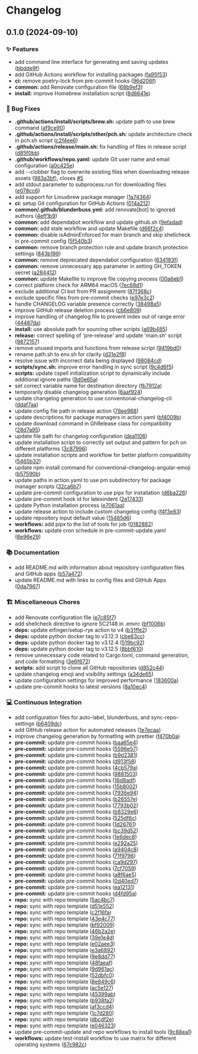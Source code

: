 # Changelog

## 0.1.0 (2024-09-10)


### ✨ Features

* add command line interface for generating and saving updates ([bbdde9f](https://github.com/liblaf/repo/commit/bbdde9f349e0dcd21066e3b25dd458b71144fdbe))
* add GitHub Actions workflow for installing packages ([fa95f53](https://github.com/liblaf/repo/commit/fa95f53e6b090913f5da7d89bfac4094f79d1614))
* **ci:** remove poetry-lock from pre-commit hooks ([96d206f](https://github.com/liblaf/repo/commit/96d206fc5315856600fe6d202ce39fd976576a9e))
* **common:** add Renovate configuration file ([68b9ef3](https://github.com/liblaf/repo/commit/68b9ef36db3ab8a986932ccbae0452e6d8cd6647))
* **install:** improve Homebrew installation script ([8d8641e](https://github.com/liblaf/repo/commit/8d8641e2c6ba5a5e1a3f2edd9660f596d27cb8e5))


### 🐛 Bug Fixes

* **.github/actions/install/scripts/brew.sh:** update path to use brew command ([af9ce90](https://github.com/liblaf/repo/commit/af9ce90dfebe0d81d99f17f3ede8509550b4e31b))
* **.github/actions/install/scripts/other/pch.sh:** update architecture check in pch.sh script ([c2f4ee6](https://github.com/liblaf/repo/commit/c2f4ee6b953911ac0e8d78f1ee2201615d058a46))
* **.github/actions/release/main.sh:** fix handling of files in release script ([d85f0bb](https://github.com/liblaf/repo/commit/d85f0bb9b51ac1ecc2cd9554f4b8b0b4aa7fc7ba))
* **.github/workflows/repo.yaml:** update Git user name and email configuration ([a0c425e](https://github.com/liblaf/repo/commit/a0c425e8e0548ee729dfde36820d16b2bc0f2a85))
* add --clobber flag to overwrite existing files when downloading release assets ([983a3bf](https://github.com/liblaf/repo/commit/983a3bf3fc5f25a6876ec1bf9bfbbea484f339ff)), closes [#5](https://github.com/liblaf/repo/issues/5)
* add stdout parameter to subprocess.run for downloading files ([e078cc6](https://github.com/liblaf/repo/commit/e078cc636d262e250893c0b58238b3e75ddaf461))
* add support for Linuxbrew package manager ([1a74364](https://github.com/liblaf/repo/commit/1a7436491d567d615ef928453dd2baa042c3811a))
* **ci:** setup Git configuration for GitHub Actions ([014a212](https://github.com/liblaf/repo/commit/014a2121c2af61047dacb7593ef392ae7654603b))
* **common/.github/blunderbuss.yml:** add renovate[bot] to ignored authors ([4eff1b9](https://github.com/liblaf/repo/commit/4eff1b940a8dcfcdd6571eeb21ec19fcb23ea5a4))
* **common:** add dependabot workflow and update github.sh ([9efadad](https://github.com/liblaf/repo/commit/9efadadf6f84ec10c0fcd15aaf48c5471b29fe0b))
* **common:** add stale workflow and update Makefile ([d66f2c4](https://github.com/liblaf/repo/commit/d66f2c4fbfb897e2211eccbc6806999c0c468fd8))
* **common:** disable isAdminEnforced for main branch and skip shellcheck in pre-commit config ([5f540b3](https://github.com/liblaf/repo/commit/5f540b3aaf38d8d7556f85e17b8e2ced6aa5fcc9))
* **common:** remove branch protection rule and update branch protection settings ([843b199](https://github.com/liblaf/repo/commit/843b1996cb253fde1a79f0eb6b25853d3e08bafd))
* **common:** remove deprecated dependabot configuration ([634193f](https://github.com/liblaf/repo/commit/634193f1b72bc4d9c20e995e255cd1e45c1f7a9c))
* **common:** remove unnecessary app parameter in setting GH_TOKEN secret ([a284412](https://github.com/liblaf/repo/commit/a284412f8712457fd220477b43ad5947a297f541))
* **common:** update Makefile to improve file copying process ([00a6eb1](https://github.com/liblaf/repo/commit/00a6eb131b674cf249cc6216b95289f41b3a51c7))
* correct platform check for ARM64 macOS ([7ec68d1](https://github.com/liblaf/repo/commit/7ec68d1b730271fba352d3c5658ed53658ec457e))
* exclude additional CI bot from PR assignment ([87f368c](https://github.com/liblaf/repo/commit/87f368ced7debeeb3379640d668aac7627e5fc66))
* exclude specific files from pre-commit checks ([e97e3c2](https://github.com/liblaf/repo/commit/e97e3c28342deac450a46abb5993c90291469fbb))
* handle CHANGELOG variable presence correctly ([38498a5](https://github.com/liblaf/repo/commit/38498a528cafeeb1036a57686422252d206ca316))
* improve GitHub release deletion process ([cb6e809](https://github.com/liblaf/repo/commit/cb6e8095df71852f8eeb9e002e87a56cb562bd6e))
* improve handling of changelog file to prevent index out of range error ([44487da](https://github.com/liblaf/repo/commit/44487daf65316779c5c8bda5dd13d1d46cb5657b))
* **install:** use absolute path for sourcing other scripts ([a69b485](https://github.com/liblaf/repo/commit/a69b48544677910b8af05d61d2b00fc950a01164))
* **release:** correct spelling of 'pre-release' and update 'main.sh' script ([9872157](https://github.com/liblaf/repo/commit/98721577050a8dd8617f5a785e564f3bd3992370))
* remove unused imports and functions from release script ([9419bd0](https://github.com/liblaf/repo/commit/9419bd075dcfc21dbcfe0b3f352c5663f20cd5e9))
* rename path.sh to env.sh for clarity ([d31e2f8](https://github.com/liblaf/repo/commit/d31e2f810dcfc6eef2c65ec16ca65e4816046288))
* resolve issue with incorrect data being displayed ([98084cd](https://github.com/liblaf/repo/commit/98084cde6280a72fe446229223a43e71631a0f3b))
* **scripts/sync.sh:** improve error handling in sync script ([9c4d6f5](https://github.com/liblaf/repo/commit/9c4d6f5c7afe012132f87e2f142a9ebd9b1d4e74))
* **scripts:** update cspell initialization script to dynamically include additional ignore paths ([9d0e65a](https://github.com/liblaf/repo/commit/9d0e65a7145c28d313dae52e3ef30083e12f3cc0))
* set correct variable name for destination directory ([fb7912a](https://github.com/liblaf/repo/commit/fb7912a3212997f0dad3a60979fd1335839a1992))
* temporarily disable changelog generation ([6aaf924](https://github.com/liblaf/repo/commit/6aaf92417a80cbef4d7398f4dd6f8e4d1187de3d))
* update changelog generation to use conventional-changelog-cli ([ddaf7aa](https://github.com/liblaf/repo/commit/ddaf7aa1f32b104e53c522dc5b7df8db06ffa977))
* update config file path in release action ([78ee988](https://github.com/liblaf/repo/commit/78ee9882de9b261e8b5fb7e9871a09fb1888fc57))
* update descriptions for package managers in action.yaml ([bf4009b](https://github.com/liblaf/repo/commit/bf4009b3deef103572dd49b507c4c9d0e09c676f))
* update download command in GhRelease class for compatibility ([28d7a95](https://github.com/liblaf/repo/commit/28d7a958c666601d70cced4c6e3e3486b9ec8aef))
* update file path for changelog configuration ([dea1106](https://github.com/liblaf/repo/commit/dea110643cf0680d4a7b764f7d7052c8af08cff8))
* update installation script to correctly set output and pattern for pch on different platforms ([3c87996](https://github.com/liblaf/repo/commit/3c87996346f7b226022474f60d2918f90c41c567))
* update installation scripts and workflow for better platform compatibility ([5465b32](https://github.com/liblaf/repo/commit/5465b32977465070d38868953ac13539a00283f9))
* update npm install command for conventional-changelog-angular-emoji ([b57590b](https://github.com/liblaf/repo/commit/b57590b7c01a36a2d361ba0d2b9bcf98a9f4667c))
* update paths in action.yaml to use pm subdirectory for package manager scripts ([32ca6b7](https://github.com/liblaf/repo/commit/32ca6b76dcf4ac7ec9e99aac7a1ee87edf9956bf))
* update pre-commit configuration to use pipx for installation ([d6ba226](https://github.com/liblaf/repo/commit/d6ba226edd137e9771a5fa6643a0351fc1bf7884))
* update pre-commit hook id for latexindent ([2e17433](https://github.com/liblaf/repo/commit/2e174338333761cfeaca92642ea9185d3cfa7a8a))
* update Python installation process ([e7061aa](https://github.com/liblaf/repo/commit/e7061aa6db0fea34ddb4cd479dc5de5e61f0e38e))
* update release action to include custom changelog config ([f4f3e83](https://github.com/liblaf/repo/commit/f4f3e83c6d27ac8ccc7399348718b48d858c70ae))
* update repository input default value ([15485d6](https://github.com/liblaf/repo/commit/15485d60cb7aa552bf948ed4715078b33fcde072))
* **workflows:** add pipx to the list of tools for job ([0182882](https://github.com/liblaf/repo/commit/0182882b5807b9b3f515627a176414f92d87642c))
* **workflows:** update cron schedule in pre-commit-update.yaml ([6e96e29](https://github.com/liblaf/repo/commit/6e96e29e0a22dc80df95e43d3094943dc6c33577))


### 📚 Documentation

* add README.md with information about repository configuration files and GitHub apps ([b57a472](https://github.com/liblaf/repo/commit/b57a472a2a436d5dfa55474cfddd62ad30e29fdb))
* update README.md with links to config files and GitHub Apps ([0da7967](https://github.com/liblaf/repo/commit/0da7967d16e158171f5be100c7a6fb91ac7ab65f))


### 🏗 Miscellaneous Chores

* add Renovate configuration file ([e7c85f7](https://github.com/liblaf/repo/commit/e7c85f7a1a5b94522a2fee255e15b1fd3fea446e))
* add shellcheck directive to ignore SC2148 in .envrc ([bf1006b](https://github.com/liblaf/repo/commit/bf1006b7d4d9ca8907a3935f4c8b82d1f7eaf0c2))
* **deps:** update eifinger/setup-rye action to v4 ([b31ffe2](https://github.com/liblaf/repo/commit/b31ffe22c8331d072b5c21424e21f08743b0f7c9))
* **deps:** update python docker tag to v3.12.3 ([cbe63cc](https://github.com/liblaf/repo/commit/cbe63cc4cfcf69cab3c2c1d02b91520bfae7a38e))
* **deps:** update python docker tag to v3.12.4 ([519bc92](https://github.com/liblaf/repo/commit/519bc92a4ec53fa479f20959125c6958500648a0))
* **deps:** update python docker tag to v3.12.5 ([8bbf610](https://github.com/liblaf/repo/commit/8bbf610efe543c5028ef19d2137b66e9699fb590))
* remove unnecessary code related to Cargo.toml, command generation, and code formatting ([3e6f672](https://github.com/liblaf/repo/commit/3e6f672ef3d67cb3437371de68847801aa4f82e5))
* **scripts:** add script to clone all GitHub repositories ([d852c44](https://github.com/liblaf/repo/commit/d852c4492cb8391f93bd70f73fb698503e964714))
* update changelog emoji and visibility settings ([a34de65](https://github.com/liblaf/repo/commit/a34de65a97107da994b5c0b69cc7584b70eab093))
* update configuration settings for improved performance ([183600a](https://github.com/liblaf/repo/commit/183600ab6c8307d15b8de99e42b8ea29ace65d69))
* update pre-commit hooks to latest versions ([8a10ec4](https://github.com/liblaf/repo/commit/8a10ec4868c2f0dd305877f23b09f6bcd3106113))


### 💻 Continuous Integration

* add configuration files for auto-label, blunderbuss, and sync-repo-settings ([b6409dc](https://github.com/liblaf/repo/commit/b6409dc8c55de8a88850ee963f55ac1b8b15d993))
* add GitHub release action for automated releases ([1e7ecaa](https://github.com/liblaf/repo/commit/1e7ecaac2730adabec510be1caaab0a5ad546643))
* improve changelog generation by formatting with prettier ([f470b0a](https://github.com/liblaf/repo/commit/f470b0a05b38449bc24f37a72d43a659cde54afb))
* **pre-commit:** update pre-commit hooks ([baa65e4](https://github.com/liblaf/repo/commit/baa65e4b0e22560b3f9efc34d67551b45c55b315))
* **pre-commit:** update pre-commit hooks ([5596e57](https://github.com/liblaf/repo/commit/5596e570867b22f7c8c0afa86a7f6320f0ea2a5a))
* **pre-commit:** update pre-commit hooks ([b9d2381](https://github.com/liblaf/repo/commit/b9d238158f5013ed6753efe1051ac7cf341ecf49))
* **pre-commit:** update pre-commit hooks ([d913f58](https://github.com/liblaf/repo/commit/d913f58114fdd6dac6ee2ce21a5d07d9049a2533))
* **pre-commit:** update pre-commit hooks ([4cb579a](https://github.com/liblaf/repo/commit/4cb579a7583e333f5de43bfc36b038d566eeac6c))
* **pre-commit:** update pre-commit hooks ([9881503](https://github.com/liblaf/repo/commit/988150341dbc2dca46bafbd607e82ad0756860db))
* **pre-commit:** update pre-commit hooks ([16d8adf](https://github.com/liblaf/repo/commit/16d8adf4a2a89cf92f2a14f9efc77fba0bca5923))
* **pre-commit:** update pre-commit hooks ([15b8002](https://github.com/liblaf/repo/commit/15b80025a5ed03ad78961674c85d243c902888a8))
* **pre-commit:** update pre-commit hooks ([7936e94](https://github.com/liblaf/repo/commit/7936e9456092932b0d3c5fbb394bee3babfa4f25))
* **pre-commit:** update pre-commit hooks ([b26557e](https://github.com/liblaf/repo/commit/b26557e84a4984fd54d59405e4341eb924e6cc84))
* **pre-commit:** update pre-commit hooks ([7793b02](https://github.com/liblaf/repo/commit/7793b025295a694500182cc8185786b356cc3c7f))
* **pre-commit:** update pre-commit hooks ([b8329e6](https://github.com/liblaf/repo/commit/b8329e6bbfc16312be48dd1950b9001d917b5706))
* **pre-commit:** update pre-commit hooks ([525df6c](https://github.com/liblaf/repo/commit/525df6c3f5fc6bb1111b426e871daa920e9674e9))
* **pre-commit:** update pre-commit hooks ([1d26761](https://github.com/liblaf/repo/commit/1d267616802397f7926dbf7622f4daeb5122c073))
* **pre-commit:** update pre-commit hooks ([bc39d52](https://github.com/liblaf/repo/commit/bc39d52e42befb85c11fff2df6f9cfb0d713256e))
* **pre-commit:** update pre-commit hooks ([1e6dec8](https://github.com/liblaf/repo/commit/1e6dec898c03bcf226fa6814a40d4b80b4597738))
* **pre-commit:** update pre-commit hooks ([e292a25](https://github.com/liblaf/repo/commit/e292a25a863ef6e9b9b072fb0928e4517c4c8493))
* **pre-commit:** update pre-commit hooks ([a9404c8](https://github.com/liblaf/repo/commit/a9404c876f9d011dde8da89c67796159badca958))
* **pre-commit:** update pre-commit hooks ([71f9796](https://github.com/liblaf/repo/commit/71f9796cb6d6fed357815aa3bb49f3a147948e0d))
* **pre-commit:** update pre-commit hooks ([ca9d297](https://github.com/liblaf/repo/commit/ca9d2971982e211829c553b090aacded1f073e93))
* **pre-commit:** update pre-commit hooks ([7cf7059](https://github.com/liblaf/repo/commit/7cf705940167d4bcbe99b07cd01cfa2d7de266b6))
* **pre-commit:** update pre-commit hooks ([a8f6ae5](https://github.com/liblaf/repo/commit/a8f6ae53651627ebfce762dc9a714800b2b4edc0))
* **pre-commit:** update pre-commit hooks ([0d40ed7](https://github.com/liblaf/repo/commit/0d40ed7bfd38803dd4748dc9fedddab38dc27033))
* **pre-commit:** update pre-commit hooks ([ea12131](https://github.com/liblaf/repo/commit/ea1213153c2349f675928b766be62ec4207683eb))
* **pre-commit:** update pre-commit hooks ([d4fd95a](https://github.com/liblaf/repo/commit/d4fd95afb448be9861b8603e2dbf011575d7eb89))
* **repo:** sync with repo template ([5ac4bc7](https://github.com/liblaf/repo/commit/5ac4bc738b4c09ccba4829a99c8c81d17f3a826d))
* **repo:** sync with repo template ([d51e552](https://github.com/liblaf/repo/commit/d51e5520f9f19300e3446634110fd27b57166cc9))
* **repo:** sync with repo template ([c2f16fa](https://github.com/liblaf/repo/commit/c2f16fa0322cf12e9a7bdd50cf0616921f8308ca))
* **repo:** sync with repo template ([43e4c77](https://github.com/liblaf/repo/commit/43e4c77855bef883f1881d8966ed5cdc095c9716))
* **repo:** sync with repo template ([bf92009](https://github.com/liblaf/repo/commit/bf92009c10057eb7c00cb79d702e2b719de42ac6))
* **repo:** sync with repo template ([46b2a2e](https://github.com/liblaf/repo/commit/46b2a2e9c425f255f1e00af7f16d977fc5e484b6))
* **repo:** sync with repo template ([39e1e4d](https://github.com/liblaf/repo/commit/39e1e4d26800b2f05398405e63da4d95134bd0f3))
* **repo:** sync with repo template ([e02aee3](https://github.com/liblaf/repo/commit/e02aee3d2b33a5bb0213fc1a82446ba481ab2222))
* **repo:** sync with repo template ([e3a6892](https://github.com/liblaf/repo/commit/e3a6892fb5e42d32a49b7d2b667fb5fe448d7855))
* **repo:** sync with repo template ([9e8dd77](https://github.com/liblaf/repo/commit/9e8dd771e95f6c257f87295961d2768dbbbd2643))
* **repo:** sync with repo template ([48faeaf](https://github.com/liblaf/repo/commit/48faeaf0e1b03d0eb8a25f6a2dd2255c459c7035))
* **repo:** sync with repo template ([9d961ac](https://github.com/liblaf/repo/commit/9d961acc906b1e1a923ab1e98df936a7d53c163e))
* **repo:** sync with repo template ([52dbfc0](https://github.com/liblaf/repo/commit/52dbfc01965622566a388bb82554322867bde795))
* **repo:** sync with repo template ([8e849c6](https://github.com/liblaf/repo/commit/8e849c610e57f166fb30e22184f02a2912c03628))
* **repo:** sync with repo template ([ac5e127](https://github.com/liblaf/repo/commit/ac5e1278197a9cab9a72e34ea619df6792c09ea9))
* **repo:** sync with repo template ([45399ab](https://github.com/liblaf/repo/commit/45399abd89bd14652adc257b2dffd30725b22963))
* **repo:** sync with repo template ([b938fa2](https://github.com/liblaf/repo/commit/b938fa268b9cfefc2ef59827187bc024e382b82d))
* **repo:** sync with repo template ([af3ccd4](https://github.com/liblaf/repo/commit/af3ccd4aca128db269b85acb4a9d03eead596656))
* **repo:** sync with repo template ([1c7d280](https://github.com/liblaf/repo/commit/1c7d28092ef552afd71813bbc6d867a306da7e91))
* **repo:** sync with repo template ([dbcdf2e](https://github.com/liblaf/repo/commit/dbcdf2e920b6453e768fc829d4bc18bd0a4007c6))
* **repo:** sync with repo template ([e046323](https://github.com/liblaf/repo/commit/e046323cc271c1d9394207de3d91ee58aaaec959))
* update pre-commit-update and repo workflows to install tools ([9c88ea1](https://github.com/liblaf/repo/commit/9c88ea1d0280a77351d820f4b3fe745f4f79e8bd))
* **workflows:** update test-install workflow to use matrix for different operating systems ([67c982c](https://github.com/liblaf/repo/commit/67c982ca2e93ede5f724d4cf0163372fe5dd63de))
